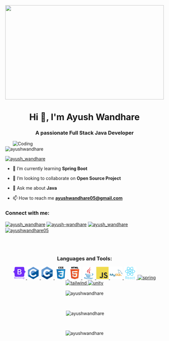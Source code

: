 <img  align="center" width="100%" height="300" src="https://user-images.githubusercontent.com/74038190/225813708-98b745f2-7d22-48cf-9150-083f1b00d6c9.gif">
<h1 align="center">Hi 👋, I'm Ayush Wandhare</h1>
<h3 align="center">A passionate Full Stack Java Developer</h3>
<img align="right" alt="Coding" width="480" src="https://media3.giphy.com/media/v1.Y2lkPTc5MGI3NjExNzh0dmx0OGZ2anNsaTFkMzBtczdydnV1aXd0ZzN6cW5vdWM1N2RlMiZlcD12MV9pbnRlcm5hbF9naWZfYnlfaWQmY3Q9Zw/qgQUggAC3Pfv687qPC/giphy.gif">

<p align="left"> <img src="https://komarev.com/ghpvc/?username=ayushwandhare&label=Profile%20views&color=0e75b6&style=flat" alt="ayushwandhare" /> </p>

<p align="left"> <a href="https://twitter.com/ayush_wandhare" target="blank"><img src="https://img.shields.io/twitter/follow/ayush_wandhare?logo=twitter&style=for-the-badge" alt="ayush_wandhare" /></a> </p>

- 🌱 I’m currently learning **Spring Boot**

- 👯 I’m looking to collaborate on **Open Source Project**

- 💬 Ask me about **Java**

- 📫 How to reach me **ayushwandhare05@gmail.com**

<h3 align="left">Connect with me:</h3>
<p align="left">
<a href="https://twitter.com/ayush_wandhare" target="blank"><img align="center" src="https://raw.githubusercontent.com/rahuldkjain/github-profile-readme-generator/master/src/images/icons/Social/twitter.svg" alt="ayush_wandhare" height="30" width="40" /></a>
<a href="https://linkedin.com/in/ayush-wandhare" target="blank"><img align="center" src="https://raw.githubusercontent.com/rahuldkjain/github-profile-readme-generator/master/src/images/icons/Social/linked-in-alt.svg" alt="ayush-wandhare" height="30" width="40" /></a>
<a href="https://instagram.com/ayush_wandhare" target="blank"><img align="center" src="https://raw.githubusercontent.com/rahuldkjain/github-profile-readme-generator/master/src/images/icons/Social/instagram.svg" alt="ayush_wandhare" height="30" width="40" /></a>
<a href="https://www.hackerrank.com/ayushwandhare05" target="blank"><img align="center" src="https://raw.githubusercontent.com/rahuldkjain/github-profile-readme-generator/master/src/images/icons/Social/hackerrank.svg" alt="ayushwandhare05" height="30" width="40" /></a>
</p>
<br>
<br>

<h3 align="center">Languages and Tools:</h3>
<p align="center"> <a href="https://getbootstrap.com" target="_blank" rel="noreferrer"> <img src="https://raw.githubusercontent.com/devicons/devicon/master/icons/bootstrap/bootstrap-plain-wordmark.svg" alt="bootstrap" width="40" height="40"/> </a> <a href="https://www.cprogramming.com/" target="_blank" rel="noreferrer"> <img src="https://raw.githubusercontent.com/devicons/devicon/master/icons/c/c-original.svg" alt="c" width="40" height="40"/> </a> <a href="https://www.w3schools.com/cpp/" target="_blank" rel="noreferrer"> <img src="https://raw.githubusercontent.com/devicons/devicon/master/icons/cplusplus/cplusplus-original.svg" alt="cplusplus" width="40" height="40"/> </a> <a href="https://www.w3schools.com/css/" target="_blank" rel="noreferrer"> <img src="https://raw.githubusercontent.com/devicons/devicon/master/icons/css3/css3-original-wordmark.svg" alt="css3" width="40" height="40"/> </a> <a href="https://www.w3.org/html/" target="_blank" rel="noreferrer"> <img src="https://raw.githubusercontent.com/devicons/devicon/master/icons/html5/html5-original-wordmark.svg" alt="html5" width="40" height="40"/> </a> <a href="https://www.java.com" target="_blank" rel="noreferrer"> <img src="https://raw.githubusercontent.com/devicons/devicon/master/icons/java/java-original.svg" alt="java" width="40" height="40"/> </a> <a href="https://developer.mozilla.org/en-US/docs/Web/JavaScript" target="_blank" rel="noreferrer"> <img src="https://raw.githubusercontent.com/devicons/devicon/master/icons/javascript/javascript-original.svg" alt="javascript" width="40" height="40"/> </a> <a href="https://www.mysql.com/" target="_blank" rel="noreferrer"> <img src="https://raw.githubusercontent.com/devicons/devicon/master/icons/mysql/mysql-original-wordmark.svg" alt="mysql" width="40" height="40"/> </a> <a href="https://reactjs.org/" target="_blank" rel="noreferrer"> <img src="https://raw.githubusercontent.com/devicons/devicon/master/icons/react/react-original-wordmark.svg" alt="react" width="40" height="40"/> </a> <a href="https://spring.io/" target="_blank" rel="noreferrer"> <img src="https://www.vectorlogo.zone/logos/springio/springio-icon.svg" alt="spring" width="40" height="40"/> </a> <a href="https://tailwindcss.com/" target="_blank" rel="noreferrer"> <img src="https://www.vectorlogo.zone/logos/tailwindcss/tailwindcss-icon.svg" alt="tailwind" width="40" height="40"/> </a> <a href="https://unity.com/" target="_blank" rel="noreferrer"> <img src="https://www.vectorlogo.zone/logos/unity3d/unity3d-icon.svg" alt="unity" width="40" height="40"/> </a> </p>


<p align="center"><img align="center" src="https://github-readme-stats.vercel.app/api/top-langs?username=ayushwandhare&show_icons=true&locale=en&layout=compact" alt="ayushwandhare" /></p>
<br>


<p align="center">&nbsp;<img align="center" src="https://github-readme-stats.vercel.app/api?username=ayushwandhare&show_icons=true&locale=en" alt="ayushwandhare" /></p>
<br>

<p align="center"><img align="center" src="https://github-readme-streak-stats.herokuapp.com/?user=ayushwandhare&" alt="ayushwandhare" /></p>
